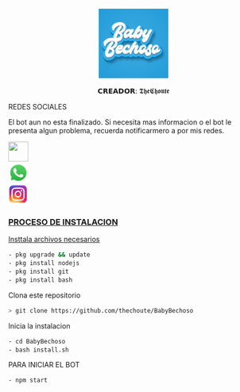 <p align="center">
<img src="./media/imagenes/Baby-Bechoso.png" width="140" height="140"/>
</p>
<p align="center">
𝗖𝗥𝗘𝗔𝗗𝗢𝗥: 𝕿𝖍𝖊𝕮𝖍𝖔𝖚𝖙𝖊
</p>
</p>
REDES SOCIALES
</p>
El bot aun no esta finalizado.
Si necesita mas informacion o el bot le presenta algun problema, recuerda notificarmero a por mis redes.

</p>
<a href="https://www.youtube.com/channel/UC-HPutaDGeTPjrCId0bXQgg"><img src="https://www.google.com/url?sa=i&url=https%3A%2F%2Fwww.stickpng.com%2Fes%2Fimg%2Ficonos-logotipos-emojis%2Fcompanias-technologicas%2Flogo-youtube-play&psig=AOvVaw3FJvZpAGdWg3KfEQlarGlA&ust=1636997003909000&source=images&cd=vfe&ved=0CAsQjRxqFwoTCND9tqmvmPQCFQAAAAAdAAAAABAD" width="40" height="40"</a>
<br>
<a href="wa.me/18299897014"><img src="/media/redes/whatsapp.png" width="40" height="40"</a>
<br>
 <a href="https://www.instagram.com/the_choute_/"><img src="/media/redes/instagram.png" width="40" height="40"</a>
</p>



### PROCESO DE INSTALACION
Insttala archivos necesarios
```bash
- pkg upgrade && update
- pkg install nodejs
- pkg install git
- pkg install bash
```
Clona este repositorio
 ```bash
> git clone https://github.com/thechoute/BabyBechoso
```
Inicia la instalacion
```bash
- cd BabyBechoso
- bash install.sh
```
PARA INICIAR EL BOT

 ```bash
- npm start
```

